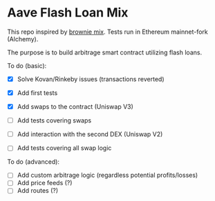 # Aave Flash Loan Mix
This repo inspired by [brownie mix](https://github.com/brownie-mix/aave-flashloan-mix). Tests run in Ethereum mainnet-fork (Alchemy).

The purpose is to build arbitrage smart contract utilizing flash loans.

To do (basic):
- [x] Solve Kovan/Rinkeby issues (transactions reverted)
- [x] Add first tests
- [x] Add swaps to the contract (Uniswap V3)
- [ ] Add tests covering swaps
- [ ] Add interaction with the second DEX (Uniswap V2)
- [ ] Add tests covering all swap logic


To do (advanced):
- [ ] Add custom arbitrage logic (regardless potential profits/losses)
- [ ] Add price feeds (?)
- [ ] Add routes (?)

